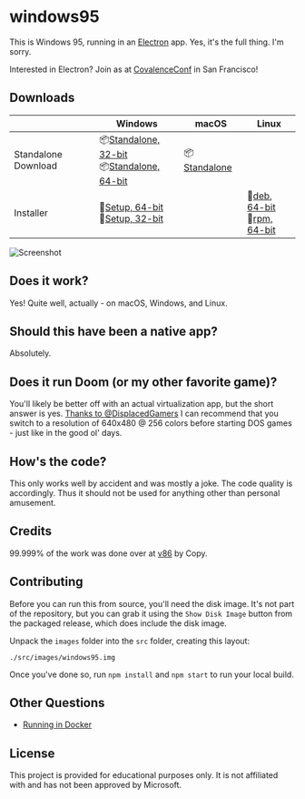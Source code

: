 # windows95

This is Windows 95, running in an [Electron](https://electronjs.org/) app. Yes, it's the full thing. I'm sorry.

Interested in Electron? Join as at [CovalenceConf](http://covalenceconf.com) in San Francisco! 

## Downloads
|  | Windows | macOS | Linux |
|---------------------|-----------------------------------------------------------------------------------------------------------------------------------------------------------------------------------------------------------------------------------------------------------------------------|---------------------------------------------------------------------------------------------------------------|---------------------------------------------------------------------------------------------------------------------------------------------------------------------------------------------------------------------------------------------|
| Standalone Download | 📦[Standalone, 32-bit](https://github.com/felixrieseberg/windows95/releases/download/v1.4.0/windows95-win32-1.4.0-standalone-ia32.zip) <br /> 📦[Standalone, 64-bit](https://github.com/felixrieseberg/windows95/releases/download/v1.4.0/windows95-win32-1.4.0-standalone-x64.zip)  | 📦[Standalone](https://github.com/felixrieseberg/windows95/releases/download/v1.4.0/windows95-macos-1.4.0.zip) |  |
| Installer | 💽[Setup, 64-bit](https://github.com/felixrieseberg/windows95/releases/download/v1.4.0/windows95-win32-1.4.0-setup-x64.exe) <br /> 💽[Setup, 32-bit](https://github.com/felixrieseberg/windows95/releases/download/v1.4.0/windows95-win32-1.4.0-setup-ia32.exe)  |  |  💽[deb, 64-bit](https://github.com/felixrieseberg/windows95/releases/download/v1.4.0/windows95-linux_1.4.0_amd64.deb) <br /> 💽[rpm, 64-bit](https://github.com/felixrieseberg/windows95/releases/download/v1.4.0/windows95-linux-1.4.0.x86_64.rpm) |

![Screenshot](https://user-images.githubusercontent.com/1426799/44532591-4ceb3680-a6a8-11e8-8c2c-bc29f3bfdef7.png)

## Does it work?
Yes! Quite well, actually - on macOS, Windows, and Linux.

## Should this have been a native app?
Absolutely.

## Does it run Doom (or my other favorite game)?
You'll likely be better off with an actual virtualization app, but the short answer is yes. [Thanks to
@DisplacedGamers](https://youtu.be/xDXqmdFxofM) I can recommend that you switch to a resolution of
640x480 @ 256 colors before starting DOS games - just like in the good ol' days.

## How's the code?
This only works well by accident and was mostly a joke. The code quality is accordingly. Thus it should not be used for anything other than personal amusement.

## Credits

99.999% of the work was done over at [v86](https://github.com/copy/v86/) by Copy.

## Contributing

Before you can run this from source, you'll need the disk image. It's not part of the
repository, but you can grab it using the `Show Disk Image` button from the packaged
release, which does include the disk image.

Unpack the `images` folder into the `src` folder, creating this layout:

```
./src/images/windows95.img
```

Once you've done so, run `npm install` and `npm start` to run your local build.

## Other Questions

 * [Running in Docker](./docs/docker-instructions.md)

## License

This project is provided for educational purposes only. It is not affiliated with and has
not been approved by Microsoft.
